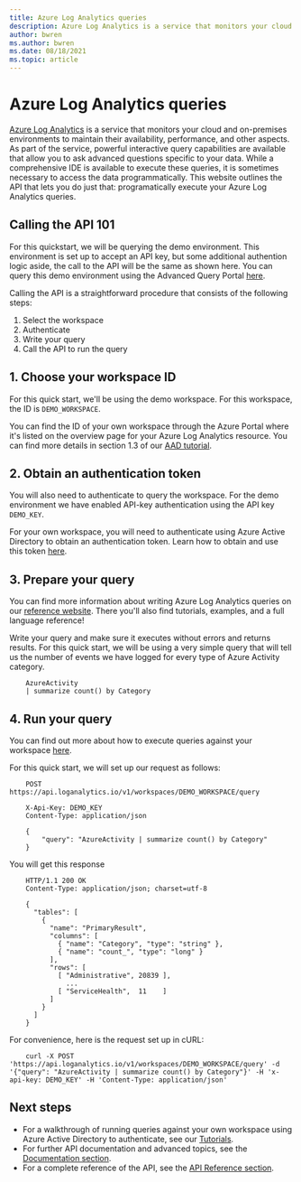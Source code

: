 ```yaml
---
title: Azure Log Analytics queries
description: Azure Log Analytics is a service that monitors your cloud and on-premises environments to maintain their availability, performance, and other aspects.
author: bwren
ms.author: bwren
ms.date: 08/18/2021
ms.topic: article
---
```

# Azure Log Analytics queries

[Azure Log Analytics](https://docs.microsoft.com/azure/log-analytics) is a service that monitors your cloud and on-premises environments to maintain their availability, performance, and other aspects. As part of the service, powerful interactive query capabilities are available that allow you to ask advanced questions specific to your data. While a comprehensive IDE is available to execute these queries, it is sometimes necessary to access the data programmatically. This website outlines the API that lets you do just that: programatically execute your Azure Log Analytics queries.

## Calling the API 101

For this quickstart, we will be querying the demo environment. This environment is set up to accept an API key, but some additional authention logic aside, the call to the API will be the same as shown here. You can query this demo environment using the Advanced Query Portal [here](https://portal.loganalytics.io/demo).

Calling the API is a straightforward procedure that consists of the following steps:

1.  Select the workspace
2.  Authenticate
3.  Write your query
4.  Call the API to run the query

## 1. Choose your workspace ID

For this quick start, we'll be using the demo workspace. For this workspace, the ID is `DEMO_WORKSPACE`.

You can find the ID of your own workspace through the Azure Portal where it's listed on the overview page for your Azure Log Analytics resource. You can find more details in section 1.3 of our [AAD tutorial](direct-api.md).

## 2. Obtain an authentication token

You will also need to authenticate to query the workspace. For the demo environment we have enabled API-key authentication using the API key `DEMO_KEY`.

For your own workspace, you will need to authenticate using Azure Active Directory to obtain an authentication token. Learn how to obtain and use this token [here](aad-setup.md).

## 3. Prepare your query

You can find more information about writing Azure Log Analytics queries on our [reference website](https://docs.loganalytics.io/docs/Language-Reference). There you'll also find tutorials, examples, and a full language reference\!

Write your query and make sure it executes without errors and returns results. For this quick start, we will be using a very simple query that will tell us the number of events we have logged for every type of Azure Activity category.

```
    AzureActivity 
    | summarize count() by Category
```

## 4. Run your query

You can find out more about how to execute queries against your workspace [here](request-format.md).

For this quick start, we will set up our request as follows:

```
    POST https://api.loganalytics.io/v1/workspaces/DEMO_WORKSPACE/query
    
    X-Api-Key: DEMO_KEY
    Content-Type: application/json
    
    {
        "query": "AzureActivity | summarize count() by Category"
    }
```

You will get this response

```
    HTTP/1.1 200 OK
    Content-Type: application/json; charset=utf-8
    
    {
      "tables": [
        {
          "name": "PrimaryResult",
          "columns": [
            { "name": "Category", "type": "string" },
            { "name": "count_", "type": "long" }
          ],
          "rows": [
            [ "Administrative", 20839 ],
              ...
            [ "ServiceHealth",  11    ]
          ]
        }
      ]
    }
```

For convenience, here is the request set up in cURL:

```
    curl -X POST 'https://api.loganalytics.io/v1/workspaces/DEMO_WORKSPACE/query' -d '{"query": "AzureActivity | summarize count() by Category"}' -H 'x-api-key: DEMO_KEY' -H 'Content-Type: application/json'
```

## Next steps

  - For a walkthrough of running queries against your own workspace using Azure Active Directory to authenticate, see our [Tutorials](tutorials.md).
  - For further API documentation and advanced topics, see the [Documentation section](overview.md).
  - For a complete reference of the API, see the [API Reference section](https://dev.loganalytics.io/reference).
